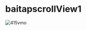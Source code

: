 # baitapscrollView1
![415vmo](https://user-images.githubusercontent.com/59416155/81731177-c8160100-94b8-11ea-9886-2da3ca4982d0.gif)
